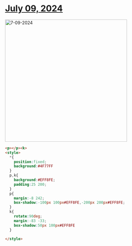 # [July 09, 2024](https://cssbattle.dev/play/rrKpO1FLGSqie0dAQ2PU)

<img src="https://firebasestorage.googleapis.com/v0/b/cssbattleapp.appspot.com/o/user%2Fummd3POvEDfFyeFvVdOMG3OOrwE2%2Ftargets%2Ftarget_xJqg5zC@2x.png?alt=media" width="400" alt="7-09-2024" />

```html
<p></p><k>
<style>
  *{
    position:fixed;
    background:#4F77FF
  }
  p,k{ 
    background:#EFF8FE;
    padding:25 200;
  }
  p{
    margin:-8 242;
    box-shadow:-100px 100px#EFF8FE,-200px 200px#EFF8FE;
  }
  k{
    rotate:90deg;
    margin:-83 -33;
    box-shadow:50px 100px#EFF8FE 
  }

</style>
```
